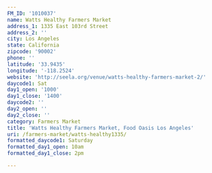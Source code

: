 ```yaml
---
FM_ID: '1010037'
name: Watts Healthy Farmers Market
address_1: 1335 East 103rd Street
address_2: ''
city: Los Angeles
state: California
zipcode: '90002'
phone: ''
latitude: '33.9435'
longitude: '-118.2524'
website: 'http://seela.org/venue/watts-healthy-farmers-market-2/'
daycode1: Sat
day1_open: '1000'
day1_close: '1400'
daycode2: ''
day2_open: ''
day2_close: ''
category: Farmers Market
title: 'Watts Healthy Farmers Market, Food Oasis Los Angeles'
uri: /farmers-market/watts-healthy1335/
formatted_daycode1: Saturday
formatted_day1_open: 10am
formatted_day1_close: 2pm

---
```

